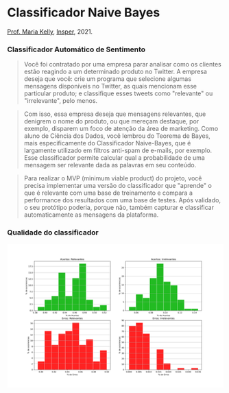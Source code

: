 # Classificador Naive Bayes
[Prof. Maria Kelly](https://github.com/KellyVene), [Insper](https://github.com/Insper), 2021.

### Classificador Automático de Sentimento
> Você foi contratado por uma empresa parar analisar como os clientes estão reagindo a um determinado produto no Twitter. A empresa deseja que você: crie um programa que selecione algumas mensagens disponíveis no Twitter, as quais mencionam esse particular produto; e classifique esses tweets como "relevante" ou "irrelevante", pelo menos.

> Com isso, essa empresa deseja que mensagens relevantes, que denigrem o nome do produto, ou que mereçam destaque, por exemplo, disparem um foco de atenção da área de marketing. Como aluno de Ciência dos Dados, você lembrou do Teorema de Bayes, mais especificamente do Classificador Naive-Bayes, que é largamente utilizado em filtros anti-spam de e-mails, por exemplo. Esse classificador permite calcular qual a probabilidade de uma mensagem ser relevante dada as palavras em seu conteúdo.

> Para realizar o MVP (minimum viable product) do projeto, você precisa implementar uma versão do classificador que "aprende" o que é relevante com uma base de treinamento e compara a performance dos resultados com uma base de testes. Após validado, o seu protótipo poderia, porque não, também capturar e classificar automaticamente as mensagens da plataforma.

### Qualidade do classificador
![Histomgrama da qualidade do classificador](plots/qualidade.png)
